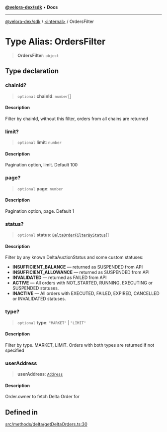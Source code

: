 [**@velora-dex/sdk**](../../README.md) • **Docs**

***

[@velora-dex/sdk](../../globals.md) / [\<internal\>](../README.md) / OrdersFilter

# Type Alias: OrdersFilter

> **OrdersFilter**: `object`

## Type declaration

### chainId?

> `optional` **chainId**: `number`[]

#### Description

Filter by chainId, without this filter, orders from all chains are returned

### limit?

> `optional` **limit**: `number`

#### Description

Pagination option, limit. Default 100

### page?

> `optional` **page**: `number`

#### Description

Pagination option, page. Default 1

### status?

> `optional` **status**: [`DeltaOrderFilterByStatus`](../../type-aliases/DeltaOrderFilterByStatus.md)[]

#### Description

Filter by any known DeltaAuctionStatus and some custom statuses:
- **INSUFFICIENT_BALANCE** —  returned as SUSPENDED from API
- **INSUFFICIENT_ALLOWANCE** —  returned as SUSPENDED from API
- **INVALIDATED** —  returned as FAILED from API
- **ACTIVE** —  All orders with NOT_STARTED, RUNNING, EXECUTING or SUSPENDED statuses.
- **INACTIVE** —  All orders with EXECUTED, FAILED, EXPIRED, CANCELLED or INVALIDATED statuses.

### type?

> `optional` **type**: `"MARKET"` \| `"LIMIT"`

#### Description

Filter by type. MARKET, LIMIT. Orders with both types are returned if not specified

### userAddress

> **userAddress**: [`Address`](../../type-aliases/Address.md)

#### Description

Order.owner to fetch Delta Order for

## Defined in

[src/methods/delta/getDeltaOrders.ts:30](https://github.com/paraswap/paraswap-sdk/blob/master/src/methods/delta/getDeltaOrders.ts#L30)
